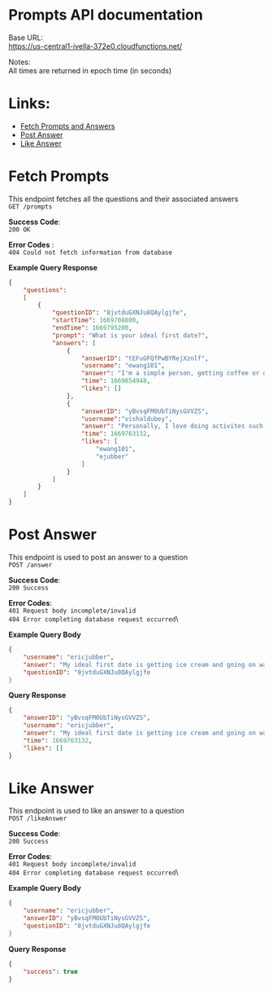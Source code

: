# Prompts API documentation

Base URL: \
https://us-central1-ivella-372e0.cloudfunctions.net/ 

Notes: \
All times are returned in epoch time (in seconds) 
  
# Links:
* [Fetch Prompts and Answers](#fetch-prompts)
* [Post Answer](#post-answer)
* [Like Answer](#like-answer)


# Fetch Prompts

This endpoint fetches all the questions and their associated answers\
`GET /prompts`

**Success Code**: \
`200 OK`

**Error Codes** : \
`404 Could not fetch information from database`

**Example Query Response**

```json
{
    "questions":
    [
        {
            "questionID": "8jvtduGXNJu8QAylgjfe",
            "startTime": 1669708800,
            "endTime": 1669795200,
            "prompt": "What is your ideal first date?",
            "answers": [
                {
                    "answerID": "tEFuGFQfPwBYRejXznlf",
                    "username": "ewang101",
                    "answer": "I'm a simple person, getting coffee or dinner are my go-tos :)",
                    "time": 1669854948,
                    "likes": []
                },
                {
                    "answerID": "yBvsqFM0UbTiNysGVVZS",
                    "username":"vishaldubey",
                    "answer": "Personally, I love doing activites such as mini-golf or bowling for first dates",
                    "time": 1669763132,
                    "likes": [
                        "ewang101",
                        "ejubber"
                    ]
                }
            ]
        }
    ]
}
```




# Post Answer

This endpoint is used to post an answer to a question\
`POST /answer`

**Success Code**: \
`200 Success`

**Error Codes**: \
`401 Request body incomplete/invalid`\
`404 Error completing database request occurred`\

**Example Query Body**
```json
{
    "username": "ericjubber",
    "answer": "My ideal first date is getting ice cream and going on walk on the beach!",
    "questionID": "8jvtduGXNJu8QAylgjfe
}
```

**Query Response**
```json
{
    "answerID": "yBvsqFM0UbTiNysGVVZS",
    "username": "ericjubber",
    "answer": "My ideal first date is getting ice cream and going on walk on the beach!",
    "time": 1669763132,
    "likes": []
}
```



# Like Answer

This endpoint is used to like an answer to a question\
`POST /likeAnswer`

**Success Code**: \
`200 Success`

**Error Codes**: \
`401 Request body incomplete/invalid`\
`404 Error completing database request occurred`\

**Example Query Body**
```json
{
    "username": "ericjubber",
    "answerID": "yBvsqFM0UbTiNysGVVZS",
    "questionID": "8jvtduGXNJu8QAylgjfe
}
```

**Query Response**
```json
{
    "success": true
}
```


